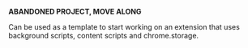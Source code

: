 __ABANDONED PROJECT, MOVE ALONG__

Can be used as a template to start working on an extension that uses background
scripts, content scripts and chrome.storage.
